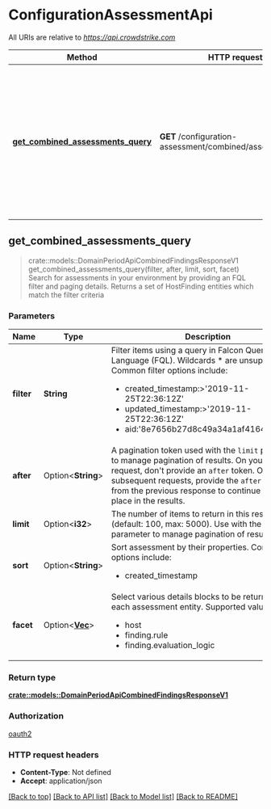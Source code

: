 # ConfigurationAssessmentApi

All URIs are relative to *<https://api.crowdstrike.com>*

Method | HTTP request | Description
------------- | ------------- | -------------
[**get_combined_assessments_query**](ConfigurationAssessmentApi.md#get_combined_assessments_query) | **GET** /configuration-assessment/combined/assessments/v1 | Search for assessments in your environment by providing an FQL filter and paging details. Returns a set of HostFinding entities which match the filter criteria

## get_combined_assessments_query

> crate::models::DomainPeriodApiCombinedFindingsResponseV1 get_combined_assessments_query(filter, after, limit, sort, facet)
Search for assessments in your environment by providing an FQL filter and paging details. Returns a set of HostFinding entities which match the filter criteria

### Parameters

Name | Type | Description  | Required | Notes
------------- | ------------- | ------------- | ------------- | -------------
**filter** | **String** | Filter items using a query in Falcon Query Language (FQL). Wildcards * are unsupported.   Common filter options include:  <ul><li>created_timestamp:>'2019-11-25T22:36:12Z'</li><li>updated_timestamp:>'2019-11-25T22:36:12Z'</li><li>aid:'8e7656b27d8c49a34a1af416424d6231'</li></ul> | [required] |
**after** | Option<**String**> | A pagination token used with the `limit` parameter to manage pagination of results. On your first request, don't provide an `after` token. On subsequent requests, provide the `after` token from the previous response to continue from that place in the results. |  |
**limit** | Option<**i32**> | The number of items to return in this response (default: 100, max: 5000). Use with the after parameter to manage pagination of results. |  |
**sort** | Option<**String**> | Sort assessment by their properties. Common sort options include:  <ul><li>created_timestamp|desc</li><li>updated_timestamp|asc</li></ul> |  |
**facet** | Option<[**Vec<String>**](String.md)> | Select various details blocks to be returned for each assessment entity. Supported values:  <ul><li>host</li><li>finding.rule</li><li>finding.evaluation_logic</li></ul> |  |

### Return type

[**crate::models::DomainPeriodApiCombinedFindingsResponseV1**](domain.APICombinedFindingsResponseV1.md)

### Authorization

[oauth2](../README.md#oauth2)

### HTTP request headers

- **Content-Type**: Not defined
- **Accept**: application/json

[[Back to top]](#) [[Back to API list]](./README.md#documentation-for-api-endpoints) [[Back to Model list]](./README.md#documentation-for-models) [[Back to README]](../README.md)
